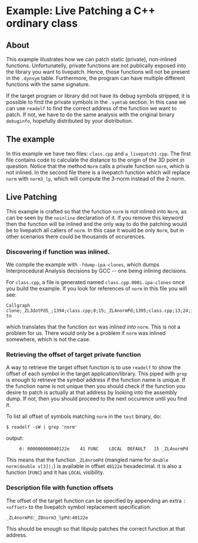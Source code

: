 # Example: Live Patching a C++ ordinary class
## About
This example illustrates how we can patch static (private), non-inlined functions.
Unfortunatelly, private functions are not publically exposed into the library you want to livepatch. Hence, those functions will not be present in the `.dynsym` table. Furthermore, the program can have multiple different functions with the same signature.

If the target program or library did not have its debug symbols stripped, it is possible to find the private symbols in the `.symtab` section. In this case we can use `readelf` to find the correct address of the function we want to patch. If not, we have to do the same analysis with the original binary `debuginfo`, hopefully distributed by your distribution.

## The example

In this example we have two files: `class.cpp` and `a_livepatch1.cpp`. The first file contains code to calculate the distance to the origin of the 3D point in question. Notice that the method `Norm` calls a private function `norm`, which is not inlined. In the second file there is a livepatch function which will replace `norm` with `norm3_lp`, which will compute the 3-norm instead of the 2-norm.

## Live Patching

This example is crafted so that the function `norm` is not inlined into `Norm`, as can be seen by the `noinline` declaration of it. If you remove this keyword then the function will be inlined and the only way to do the patching would be to livepatch all callers of `norm`. In this case it would be only `Norm`, but in other scenarios there could be thousands of occurences.

### Discovering if function was inlined.

We compile the example with `-fdump-ipa-clones`, which dumps Interprocedural Analysis decisions by GCC -- one being inlining decisions.

For `class.cpp`, a file is generated named `class.cpp.000i.ipa-clones` once you build the example. If you look for references of `norm` in this file you will see:
```
Callgraph clone;_ZL3dotPdS_;1394;class.cpp;8;15;_ZL4normPd;1395;class.cpp;13;24;inlining to
```
which translates that the function `dot` was *inlined into* `norm`. This is not a problem for us. There would only be a problem if `norm` was inlined somewhere, which is not the case.

### Retrieving the offset of target private function

A way to retrieve the target offset function is to use `readelf` to show the offset of each symbol in the target application/library. This piped with `grep` is enough to retrieve the symbol address if the function name is unique. If the function name is not unique then you should check if the function you desire to patch is actually at that address by looking into the assembly dump. If not, then you should proceed to the next occurence until you find it.

To list all offset of symbols matching `norm` in the `test` binary, do:
```
$ readelf -sW | grep 'norm'
```
output:
```
     6: 000000000040122e    41 FUNC    LOCAL  DEFAULT   15 _ZL4normPd
```
This means that the function `_ZL4nromPd` (mangled name for `double norm(double v[3]);`) is available in offset `40122e` hexadecimal. it is also a function (`FUNC`) and it has `LOCAL` visibility.

### Description file with function offsets

The offset of the target function can be specified by appending an extra `:<offset>` to the livepatch symbol replacement specification:
```
_ZL4normPd:_Z8norm3_lpPd:40122e
```
This should be enough so that libpulp patches the correct function at that address.
